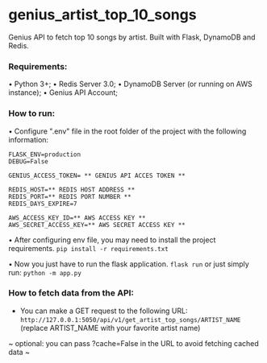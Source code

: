 # genius_artist_top_10_songs
Genius API to fetch top 10 songs by artist. Built with Flask, DynamoDB and Redis.

### Requirements:
• Python 3+;
• Redis Server 3.0;
• DynamoDB Server (or running on AWS instance);
• Genius API Account;

### How to run:
• Configure ".env" file in the root folder of the project with the following information:
```
FLASK_ENV=production
DEBUG=False

GENIUS_ACCESS_TOKEN= ** GENIUS API ACCES TOKEN **

REDIS_HOST=** REDIS HOST ADDRESS **
REDIS_PORT=** REDIS PORT NUMBER **
REDIS_DAYS_EXPIRE=7

AWS_ACCESS_KEY_ID=** AWS ACCESS KEY **
AWS_SECRET_ACCESS_KEY=** AWS SECRET ACCESS KEY **
```

• After configuring env file, you may need to install the project requirements.
```pip install -r requirements.txt```

• Now you just have to run the flask application.
```flask run```
or just simply run:
```python -m app.py```

### How to fetch data from the API:
- You can make a GET request to the following URL:
```http://127.0.0.1:5050/api/v1/get_artist_top_songs/ARTIST_NAME```
(replace ARTIST_NAME with your favorite artist name)

~ optional: you can pass ?cache=False in the URL to avoid fetching cached data ~


